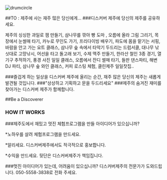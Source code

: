 


![drumcircle](https://scontent-icn1-1.xx.fbcdn.net/v/t1.0-9/14713729_1289665144400493_8595577962585344235_n.jpg?oh=0ecc508ef34f700395f1206705488e37&oe=58AA63A1#center)


##TO : 제주에 사는 재주 많은 당신에게... 
###디스커버 제주에 당신의 제주를 공유하세요. 


제주의 싱싱한 과일로 잼 만들기, 삼나무를 깎아 빵 도마 , 오름에 올라 그림 그리기, 목장에서 눈썰매 타기, 카누로 무인도 가기, 프리다이빙 배우기, 파도에 몸을 맡기는 서핑, 바람을 안고 가는 요트 클래스, 삼나무 숲 속에서 타악기 두드리는 드럼서클, 대나무 낚싯대로 고망낚시, 어선을 타고 돌고래 보기, 수제 맥주 만들기, 한라산 철인 3종 경기, 열기구 추적하기, 풍경 사진 일일 클래스, 오름에서 잔디 썰매 타기, 들판 댄스파티, 해변 DJ 파티, 삼나무 숲 와인 클래스, 커피 로스팅 체험, 클린제주 일일찻집.. 


###즐겁게 하는 일상을 디스커버 제주에 올리는 순간, 재주 많은 당신의 제주는 새롭게 발견될 것입니다. 
###"상상하고 기획하고 문을 두드리세요"
###제주의 숨겨진 재미를 찾아가는 디스커버 제주가 함께합니다.


##Be a Discoverer

### HOW IT WORKS
###제주도에서 재밌고 멋진 체험프로그램을 만들 아이디어가 있으십니까? 

*노하우를 살려 체험프로그램을 만드세요.

*알리세요. 디스커버제주에서도 적극적으로 홍보합니다.

*수익을 만드세요. 뒷단은 디스커버제주가 책임집니다.


###멋진 아이디어가 있는데, 어려움이 있으십니까? 디스커버제주의 전문가가 도와드립니다. 050-5558-3838로 전화 주세요.

